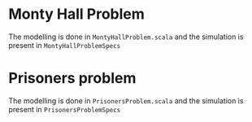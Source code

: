 # Monty Hall Problem

The modelling is done in `MontyHallProblem.scala` and the simulation is present in `MontyHallProblemSpecs`


# Prisoners problem

The modelling is done in `PrisonersProblem.scala` and the simulation is present in `PrisonersProblemSpecs`